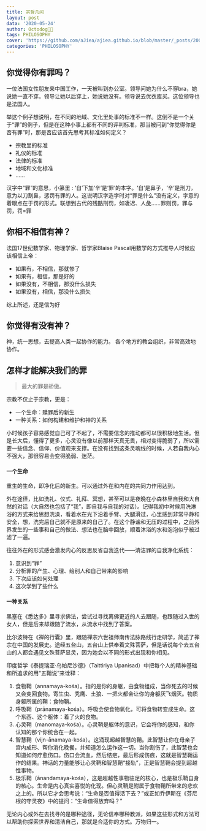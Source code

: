 ```yaml
---
title: 宗哲几问
layout: post
data: '2020-05-24'
author: Octodog🐙🐶
tags: PHILOSOPHY
cover: 'https://github.com/aJiea/ajiea.github.io/blob/master/_posts/200524/cover.PNG'
categories: 'PHILOSOPHY'
---
```


## 你觉得你有罪吗？

一位法国女性朋友来中国工作，一天被叫到办公室。领导问她为什么不穿bra，她说她一直不穿。领导让她以后穿上，她说她没有。领导说去优衣库买。这位领导也是法国人。

举这个例子想说明，在不同的地域、文化里处事的标准不一样。这倒不是一个关于“罪”的例子，但是在这种小事上都有不同的评判标准，那当被问到“你觉得你是否有罪”时，那是否应该首先思考其标准如何定义？

- 宗教里的标准
- 礼仪的标准
- 法律的标准
- 地域和文化标准
- ……

汉字中“罪”的意思，小篆里 : ‘自’下加‘辛’是‘罪’的本字。‘自’是鼻子，‘辛’是刑刀，意为以刀割鼻，惩罚有罪的人。这说明汉字造字时对“罪是什么”没有定义，字意的着眼点在于罚的形式。联想到古代的残酷刑罚，如凌迟、人彘……罪则罚，罪与罚，罚=罪


## 你相不相信有神？

法国17世纪数学家、物理学家、哲学家Blaise Pascal用数学的方式推导人时候应该相信上帝：
- 如果有，不相信，那就惨了
- 如果有，相信，那是好的
- 如果没有，不相信，那没什么损失
- 如果没有，相信，那没什么损失

综上所述，还是信为好

## 你觉得有没有神？
神，统一思想，去提高人类一起协作的能力。
各个地方的教会组织，非常高效地协作。

## 怎样才能解决我们的罪

> 最大的罪是骄傲。

宗教不仅止于宗教，更是：
- 一个生命：赎罪后的新生
- 一种关系：如何构建和维护和神的关系
 

小时候孩子容易感觉自己可了不起了，不需要信念的推动都可以很积极地生活。但是长大后，懂得了更多，心灵没有像以前那样天真无畏，相对变得脆弱了，所以需要一些信念、信仰、价值观来支撑。在没有找到这条灵魂线的时候，人若自我内心不强大，那很容易会变得脆弱、迷茫。

#### 一个生命

重生的生命，即净化后的新生。可以通过外在和内在的共同力作用达到。

外在途径，比如洗礼、仪式、礼拜、冥想，甚至可以是夜晚在小森林里自我和大自然的对话（大自然也包括了“我”，即自我与自我的对话）。记得我初中时候用洗淋浴的方式来给思想洗澡，看着水在光下沿着手臂、大腿滑过，心里感到非常平静和安全，想，洗完后自己就不是原来的自己了。在这个静谧和无压的过程中，之前外界发生的一些事和自己的做法、想法也在脑中回放，顺着沐浴的水和泡泡似乎被过滤了一遍。

往往外在的形式感会激发内心的反思反省自我迭代——清洁罪的自我净化系统：
1. 意识到“罪”
2. 分析罪的产生、心理、给别人和自己带来的影响
3. 下次应该如何处理
4. 这次学到了些什么

#### 一种关系

黑塞在《悉达多》里寻求佛法，尝试过寻找离佛更近的人去跟随，也跟随过入世的女人，但是后来却跟随了流水，从流水中找到了答案。

比尔波特在《禅的行囊》里，跟随禅宗六世祖师南传法脉路线行走研学，简述了禅宗在中国的发展史。途经五台山，五台山上供奉着文殊菩萨，但是话说每个去五台山的人都会遇见文殊菩萨显灵，因为她会以不同的形式出现和你相见。

印度哲学《泰提瑞亚·乌帕尼沙德》（Taittiriya Upanisad）中把每个人的精神基础和所追求的用“五鞘说”来诠释：
1. 食物鞘（annamaya-kośa）。指的是你的身躯，由食物组成，当你死去的时候又会变回食物。寄生虫、秃鹰、土狼、一把火都会让你的身躯灰飞烟灭。物质身躯所属的鞘：食物鞘。
2. 呼吸鞘（prānamaya-kośa）。呼吸会使食物氧化，可将食物转变成生命。这个东西、这个躯体：着了火的食物。
3. 心灵鞘（manomaya-kośa）。心灵鞘是躯体的意识，它会将你的感知，和你认知的那个你统合在一起。
4. 智慧鞘（vijn-ānamaya-kośa）。这涌现超越智慧的鞘。此智慧让你在母亲子宫内成形、帮你消化晚餐，并知道怎么运作这一切。当你割伤了，此智慧也会知道如何疗愈伤口。伤口会流血，然后结疤，最后形成伤痕，这就是智慧鞘运作的结果。神话的力量能够让心灵鞘和智慧鞘“接轨”，正是智慧鞘会提到超越性事物。
5. 极乐鞘（ānandamaya-kośa），这是超越性事物驻足的核心，也是极乐鞘自身的核心。生命是内心真实喜悦的化现。但心灵鞘是附属于食物鞘所带来的悲欢之上的。所以它才会思考说：“生命是否值得活下去？”或正如乔伊斯在《芬尼根的守灵夜》中的提问：“生命值得放弃吗？”

无论内心或外在去找寻的是哪种途径，无论信奉哪种教派，如果这些形式和方法可以帮助你探索世界和清洁自己，那就是合适你的方式。万物归一。